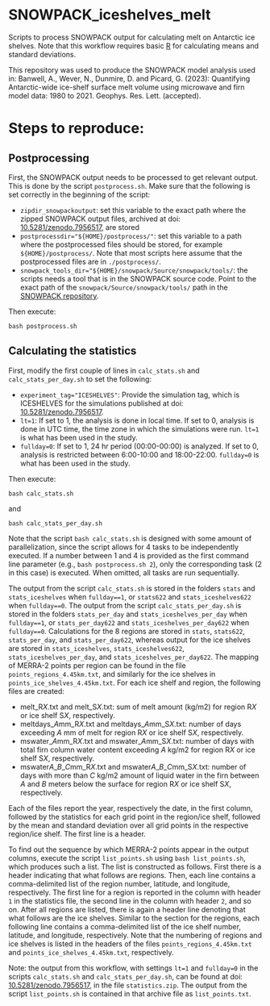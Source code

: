 # SNOWPACK_iceshelves_melt
Scripts to process SNOWPACK output for calculating melt on Antarctic ice shelves. Note that this workflow requires basic [R](https://www.r-project.org/) for calculating means and standard deviations.

This repository was used to produce the SNOWPACK model analysis used in: Banwell, A., Wever, N., Dunmire, D. and Picard, G. (2023): Quantifying Antarctic-wide ice-shelf surface melt volume using microwave and firn model data: 1980 to 2021. Geophys. Res. Lett. (accepted).

# Steps to reproduce:

## Postprocessing
First, the SNOWPACK output needs to be processed to get relevant output. This is done by the script `postprocess.sh`. Make sure that the following is set correctly in the beginning of the script:
- `zipdir_snowpackoutput`: set this variable to the exact path where the zipped SNOWPACK output files, archived at doi: [10.5281/zenodo.7956517](https://doi.org/10.5281/zenodo.7956517), are stored
- `postprocessdir="${HOME}/postprocess/"`: set this variable to a path where the postprocessed files should be stored, for example `${HOME}/postprocess/`. Note that most scripts here assume that the postprocessed files are in `./postprocess/`.
- `snowpack_tools_dir="${HOME}/snowpack/Source/snowpack/tools/`: the scripts needs a tool that is in the SNOWPACK source code. Point to the exact path of the `snowpack/Source/snowpack/tools/` path in the [SNOWPACK repository](https://doi.org/10.5281/zenodo.7956900).

Then execute:
```
bash postprocess.sh
```

## Calculating the statistics

First, modify the first couple of lines in `calc_stats.sh` and `calc_stats_per_day.sh` to set the following:
- `experiment_tag="ICESHELVES"`: Provide the simulation tag, which is ICESHELVES for the simulations published at doi: [10.5281/zenodo.7956517](https://doi.org/10.5281/zenodo.7956517).
- `lt=1`: If set to 1, the analysis is done in local time. If set to 0, analysis is done in UTC time, the time zone in which the simulations were run. `lt=1` is what has been used in the study.
- `fullday=0`: If set to 1, 24 hr period (00:00-00:00) is analyzed. If set to 0, analysis is restricted between 6:00-10:00 and 18:00-22:00. `fullday=0` is what has been used in the study.

Then execute:
```
bash calc_stats.sh
```
and
```
bash calc_stats_per_day.sh
```
Note that the script `bash calc_stats.sh` is designed with some amount of parallelization, since the script allows for 4 tasks to be independently executed. If a number between 1 and 4 is provided as the first command line parameter (e.g., `bash postprocess.sh 2`), only the corresponding task (2 in this case) is executed. When omitted, all tasks are run sequentially.

The output from the script `calc_stats.sh` is stored in the folders `stats` and `stats_iceshelves` when `fullday==1`, or `stats622` and `stats_iceshelves622` when `fullday==0`. The output from the script `calc_stats_per_day.sh` is stored in the folders `stats_per_day` and `stats_iceshelves_per_day` when `fullday==1`, or `stats_per_day622` and `stats_iceshelves_per_day622` when `fullday==0`. Calculations for the 8 regions are stored in `stats`, `stats622`, `stats_per_day`, and `stats_per_day622`, whereas output for the ice shelves are stored in `stats_iceshelves`, `stats_iceshelves622`, `stats_iceshelves_per_day`, and `stats_iceshelves_per_day622`. The mapping of MERRA-2 points per region can be found in the file `points_regions_4.45km.txt`, and similarly for the ice shelves in `points_ice_shelves_4.45km.txt`.
For each ice shelf and region, the following files are created:

- melt\_R*X*.txt and melt\_S*X*.txt: sum of melt amount (kg/m2) for region R*X* or ice shelf S*X*, respectively.
- meltdays\_*A*mm_R*X*.txt and meltdays\_*A*mm_S*X*.txt: number of days exceeding *A* mm of melt for region R*X* or ice shelf S*X*, respectively.
- mswater\_*A*mm_R*X*.txt and mswater\_*A*mm_S*X*.txt: number of days with total firn column water content exceeding *A* kg/m2 for region R*X* or ice shelf S*X*, respectively.
- mswater*A*\_*B*\_*C*mm_R*X*.txt and mswater*A*\_*B*\_*C*mm_S*X*.txt: number of days with more than _C_ kg/m2 amount of liquid water in the firn between _A_ and _B_ meters below the surface for region R*X* or ice shelf S*X*, respectively.

Each of the files report the year, respectively the date, in the first column, followed by the statistics for each grid point in the region/ice shelf, followed by the mean and standard deviation over all grid points in the respective region/ice shelf. The first line is a header.

To find out the sequence by which MERRA-2 points appear in the output columns, execute the script `list_points.sh` using `bash list_points.sh`, which produces such a list. The list is constructed as follows. First there is a header indicating that what follows are regions. Then, each line contains a comma-delimited list of the region number, latitude, and longitude, respectively. The first line for a region is reported in the column with header `1` in the statistics file, the second line in the column with header `2`, and so on. After all regions are listed, there is again a header line denoting that what follows are the ice shelves. Similar to the section for the regions, each following line contains a comma-delimited list of the ice shelf number, latitude, and longitude, respectively. Note that the  numbering of regions and ice shelves is listed in the headers of the files `points_regions_4.45km.txt` and `points_ice_shelves_4.45km.txt`, respectively.

Note: the output from this workflow, with settings `lt=1` and `fullday=0` in the scripts `calc_stats.sh` and `calc_stats_per_day.sh`, can be found at doi: [10.5281/zenodo.7956517](https://doi.org/10.5281/zenodo.7956517), in the file `statistics.zip`. The output from the script `list_points.sh` is contained in that archive file as `list_points.txt`.
